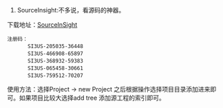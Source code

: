1. SourceInsight:不多说，看源码的神器。

下载地址：[SourceInSight](http://www.sourceinsight.com/down35.html)

```
注册码：
　　　　SI3US-205035-36448
　　　　SI3US-466908-65897
　　　　SI3US-368932-59383
　　　　SI3US-065458-30661
　　　　SI3US-759512-70207
```

使用方法：选择Project -> new Project 之后根据操作选择项目目录添加进来即可。如果项目比较大选择add tree 添加源工程的索引即可。

